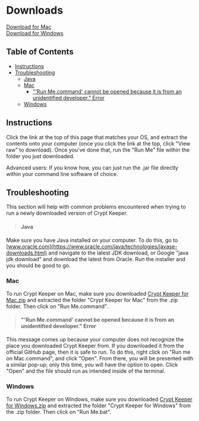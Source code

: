 # Downloads

[Download for Mac](Crypt%20Keeper%20for%20Mac.zip) <br>
[Download for Windows](Crypt%20Keeper%20for%20Windows.zip)

## Table of Contents

- [Instructions](#instructions)
- [Troubleshooting](#troubleshooting)
  - [Java](#java)
  - [Mac](#mac)
    - ["'Run Me.command' cannot be opened because it is from an unidentified developer." Error](#run-mecommand-cannot-be-opened-because-it-is-from-an-unidentified-developer-error)
  - [Windows](#windows)

## Instructions

Click the link at the top of this page that matches your OS, and extract the contents onto your computer (once you click the link at the top, click "View raw" to download). Once you've done that, run the "Run Me" file within the folder you just downloaded.

Advanced users: If you know how, you can just run the .jar file directly within your command line software of choice.

## Troubleshooting

This section will help with common problems encountered when trying to run a newly downloaded version of Crypt Keeper.

>#### Java

Make sure you have Java installed on your computer. To do this, go to [www.oracle.com](https://www.oracle.com/java/technologies/javase-downloads.html) and navigate to the latest JDK download, or Google "java jdk download" and download the latest from Oracle. Run the installer and you should be good to go.

### Mac

To run Crypt Keeper on Mac, make sure you downloaded [Crypt Keeper for Mac.zip](Crypt%20Keeper%20for%20Mac.zip) and extracted the folder "Crypt Keeper for Mac" from the .zip folder. Then click on "Run Me.command".

>#### "'Run Me.command' cannot be opened because it is from an unidentified developer." Error

This message comes up because your computer does not recognize the place you downloaded Crypt Keeper from. If you downloaded it from the official GitHub page, then it is safe to run. To do this, right click on "Run me on Mac.command", and click "Open". From there, you will be presented with a similar pop-up; only this time, you will have the option to open. Click "Open" and the file should run as intended inside of the terminal.

### Windows

To run Crypt Keeper on Windows, make sure you downloaded [Crypt Keeper for Windows.zip](Crypt%20Keeper%20for%20Windows.zip) and extracted the folder "Crypt Keeper for Windows" from the .zip folder. Then click on "Run Me.bat".
